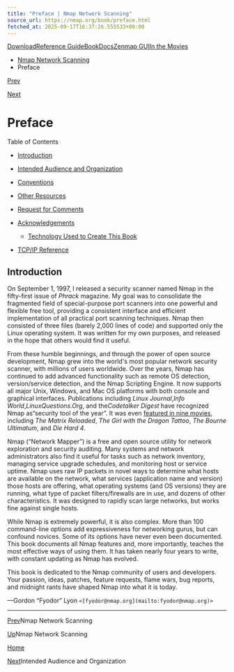 ```yaml
---
title: "Preface | Nmap Network Scanning"
source_url: https://nmap.org/book/preface.html
fetched_at: 2025-09-17T16:37:26.555533+00:00
---
```


[Download](https://nmap.org/download.html)[Reference Guide](https://nmap.org/book/man.html)[Book](https://nmap.org/book/)[Docs](https://nmap.org/docs.html)[Zenmap GUI](https://nmap.org/zenmap/)[In the Movies](https://nmap.org/movies/)

* [Nmap Network Scanning](https://nmap.org/book/toc.html)
* Preface

[Prev](https://nmap.org/book/toc.html)

[Next](https://nmap.org/book/organization.html)

Preface
==========

Table of Contents

* [Introduction](https://nmap.org/book/preface.html#preface-intro)
* [Intended Audience and Organization](https://nmap.org/book/organization.html)
* [Conventions](https://nmap.org/book/conventions.html)
* [Other Resources](https://nmap.org/book/resources.html)
* [Request for Comments](https://nmap.org/book/pref-rfc.html)
* [Acknowledgements](https://nmap.org/book/acknowledgements.html)
  * [Technology Used to Create This Book](https://nmap.org/book/acknowledgements.html#acknowledgement-tech)

* [TCP/IP Reference](https://nmap.org/book/tcpip-ref.html)

Introduction
----------

On September 1, 1997, I released a security scanner named
Nmap in the fifty-first issue of *Phrack* magazine. My goal was to
consolidate the fragmented field of special-purpose port scanners into
one powerful and flexible free tool, providing a consistent interface
and efficient implementation of all practical port scanning
techniques. Nmap then consisted of three files (barely
2,000 lines of code) and supported only the Linux operating system.
It was written for my own purposes, and released in the hope that
others would find it useful.

From these humble beginnings, and through the power of open
source development, Nmap grew into the world's most popular network
security scanner, with millions of
users worldwide. Over the years, Nmap has continued to add advanced
functionality such as remote OS detection, version/service detection,
and the Nmap Scripting Engine. It now supports all major Unix, Windows, and Mac OS
platforms with both console and graphical interfaces.
Publications including *Linux Journal*,*Info World*,*LinuxQuestions.Org*, and the*Codetalker Digest* have recognized Nmap as“security tool of the year”. It was even [featured in
nine movies](https://nmap.org/movies.html), including *The Matrix
Reloaded*, *The Girl with the Dragon Tattoo*, *The Bourne Ultimatum*, and *Die Hard 4*.

Nmap (“Network Mapper”) is a free and open source utility for
network exploration and security auditing. Many systems and network
administrators also find it useful for tasks such as network
inventory, managing service upgrade schedules, and monitoring host or
service uptime. Nmap uses raw IP packets in novel ways to determine
what hosts are available on the network, what services (application
name and version) those hosts are offering, what operating systems
(and OS versions) they are running, what type of packet
filters/firewalls are in use, and dozens of other characteristics. It
was designed to rapidly scan large networks, but works fine against
single hosts.

While Nmap is extremely powerful, it is also complex. More than
100 command-line options add expressiveness for networking gurus, but
can confound novices. Some of its options have never even been
documented. This book documents all Nmap features and, more
importantly, teaches the most effective ways of using them. It has
taken nearly four years to write, with constant updating as Nmap has
evolved.

This book is dedicated to the Nmap community of users and developers.
Your passion, ideas, patches, feature requests, flame wars, bug
reports, and midnight rants have shaped Nmap into what it is today.

—Gordon “Fyodor” Lyon `<[fyodor@nmap.org](mailto:fyodor@nmap.org)>`

---

[Prev](https://nmap.org/book/toc.html)Nmap Network Scanning

[Up](https://nmap.org/book/toc.html)Nmap Network Scanning

[Home](https://nmap.org/book/toc.html)

[Next](https://nmap.org/book/organization.html)Intended Audience and Organization